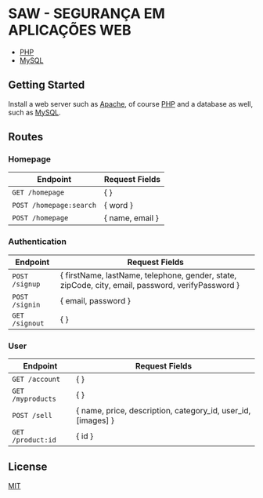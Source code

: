 # SAW - SEGURANÇA EM APLICAÇÕES WEB

- [PHP](https://www.php.net/)
- [MySQL](https://www.mysql.com/)

## Getting Started

Install a web server such as [Apache](https://www.apache.org/), of course [PHP](https://www.php.net/) and a database as well, such as [MySQL](https://www.mysql.com/).

## Routes

### Homepage 
| Endpoint             | Request Fields                              | 
| -------------------- | ------------------------------------------------ |
| `GET /homepage` | { } |
| `POST /homepage:search` | { word } | 
| `POST /homepage` | { name, email } |

### Authentication
| Endpoint             |  Request Fields                              | 
| -------------------- | ------------------------------------------------ |
| `POST /signup` | { firstName, lastName, telephone, gender, state, zipCode, city, email, password, verifyPassword } | 
| `POST /signin` | { email, password } | 
| `GET /signout` | { } | 

### User
| Endpoint             |  Request Fields                              | 
| -------------------- | ------------------------------------------------ |
| `GET /account` | { } | 
| `GET /myproducts` | { } | 
| `POST /sell` | { name, price, description, category_id, user_id, [images] } | 
| `GET /product:id` | { id } | 

## License
[MIT](https://github.com/WallQ/SAW/blob/master/LICENSE)
